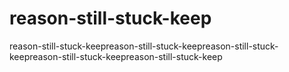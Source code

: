 # reason-still-stuck-keep
reason-still-stuck-keepreason-still-stuck-keepreason-still-stuck-keepreason-still-stuck-keepreason-still-stuck-keep

